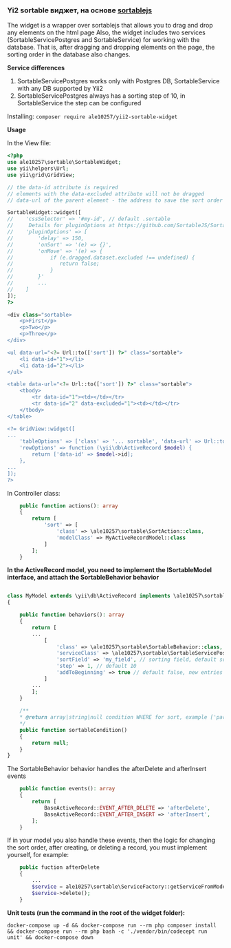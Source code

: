 ### Yi2 sortable виджет, на основе <a href="https://github.com/SortableJS/Sortable">sortablejs</a>

The widget is a wrapper over sortablejs that allows you to drag and drop any elements on the html page
Also, the widget includes two services (SortableServicePostgres and SortableService) for working with the database. That is, after dragging and dropping elements on the page, the sorting order in the database also changes.

**Service differences**

1. SortableServicePostgres works only with Postgres DB, SortableService with any DB supported by Yii2
2. SortableServicePostgres always has a sorting step of 10, in SortableService the step can be configured

Installing: ```composer require ale10257/yii2-sortable-widget```

**Usage**

In the View file:

```php
<?php
use ale10257\sortable\SortableWidget;
use yii\helpers\Url;
use yii\grid\GridView;

// the data-id attribute is required
// elements with the data-excluded attribute will not be dragged
// data-url of the parent element - the address to save the sort order after dragging

SortableWidget::widget([
//    'cssSelector' => '#my-id', // default .sortable
//     Details for pluginOptions at https://github.com/SortableJS/Sortable
//    'pluginOptions' => [
//        'delay' => 150, 
//        'onSort' => '(e) => {}',
//        'onMove' => '(e) => {
//            if (e.dragged.dataset.excluded !== undefined) {
//               return false;
//            }
//        }'  
//        ...
//    ]
]);
?>

<div class="sortable>
    <p>First</p>
    <p>Two</p>
    <p>Three</p>
</div>

<ul data-url="<?= Url::to(['sort']) ?>" class="sortable">
    <li data-id="1"></li>
    <li data-id="2"></li>
</ul>

<table data-url="<?= Url::to(['sort']) ?>" class="sortable">
    <tbody>
        <tr data-id="1"><td></td></tr>
        <tr data-id="2" data-excluded="1"><td></td></tr>
    </tbody>
</table>

<?= GridView::widget([
...
    'tableOptions' => ['class' => '... sortable', 'data-url' => Url::to(['sort'])],
    'rowOptions' => function (\yii\db\ActiveRecord $model) {
        return ['data-id' => $model->id];
    },
...
]);
?>
```

In Controller class:

```php
    public function actions(): array
    {
        return [
            'sort' => [
                'class' => \ale10257\sortable\SortAction::class,
                'modelClass' => MyActiveRecordModel::class
            ]
        ];
    }
```

**In the ActiveRecord model, you need to implement the ISortableModel interface, and attach the SortableBehavior behavior**
```php

class MyModel extends \yii\db\ActiveRecord implements \ale10257\sortable\ISortableModel 
{

    public function behaviors(): array
    {
        return [
        ...
            [
                'class' => \ale10257\sortable\SortableBehavior::class,
                'serviceClass' => \ale10257\sortable\SortableServicePostgres::class // default SortableService,
                'sortField' => 'my_field', // sorting field, default sort
                'step' => 1, // default 10
                'addToBeginning' => true // default false, new entries are added to the end of the list
            ]
        ...    
        ];
    }
    
    /**
    * @return array|string|null condition WHERE for sort, example ['parent_id' => $this->parent_id]
    */
    public function sortableCondition() 
    {
        return null;
    }
}
```

The SortableBehavior behavior handles the afterDelete and afterInsert events
```php
    public function events(): array
    {
        return [
            BaseActiveRecord::EVENT_AFTER_DELETE => 'afterDelete',
            BaseActiveRecord::EVENT_AFTER_INSERT => 'afterInsert',
        ];
    }
```

If in your model you also handle these events, then the logic for changing the sort order, after creating, or deleting a record, you must implement yourself, for example:

```php
    public fuction afterDelete
    {
        ...
        $service = ale10257\sortable\ServiceFactory::getServiceFromModel($this);
        $service->delete();
    }

```

**Unit tests (run the command in the root of the widget folder):**

```
docker-compose up -d && docker-compose run --rm php composer install && docker-compose run --rm php bash -c './vendor/bin/codecept run unit' && docker-compose down
```

